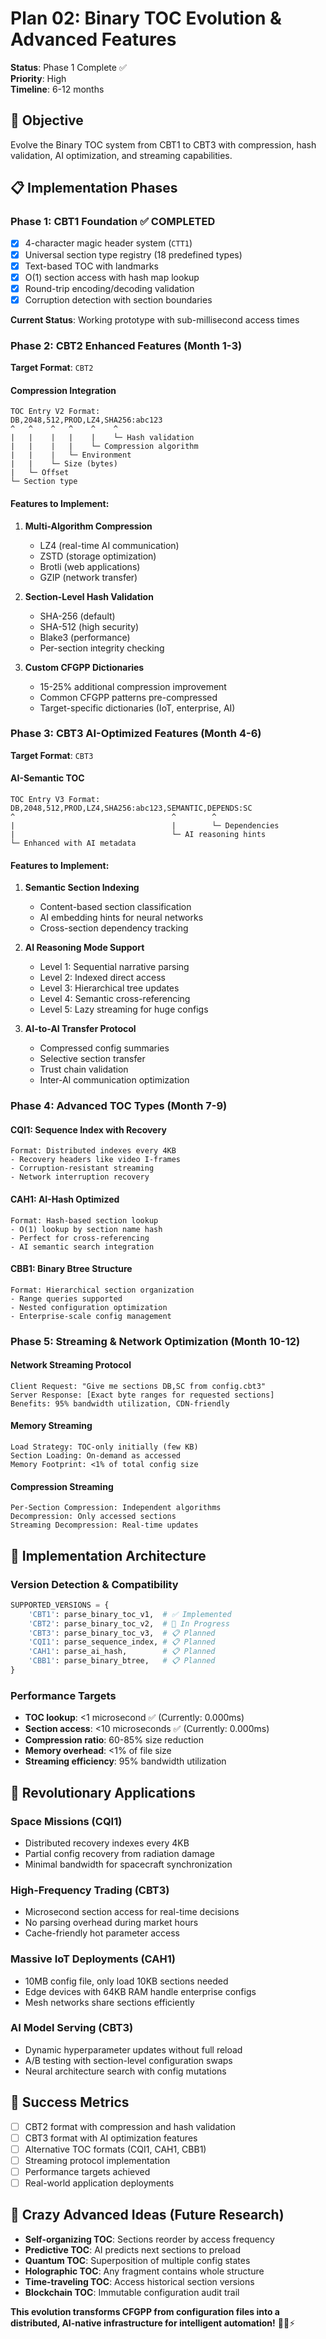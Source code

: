 # Plan 02: Binary TOC Evolution & Advanced Features
**Status**: Phase 1 Complete ✅  
**Priority**: High  
**Timeline**: 6-12 months  

## 🎯 **Objective**
Evolve the Binary TOC system from CBT1 to CBT3 with compression, hash validation, AI optimization, and streaming capabilities.

## 📋 **Implementation Phases**

### **Phase 1: CBT1 Foundation ✅ COMPLETED**
- [x] 4-character magic header system (`CTT1`)
- [x] Universal section type registry (18 predefined types)
- [x] Text-based TOC with landmarks
- [x] O(1) section access with hash map lookup
- [x] Round-trip encoding/decoding validation
- [x] Corruption detection with section boundaries

**Current Status**: Working prototype with sub-millisecond access times

### **Phase 2: CBT2 Enhanced Features (Month 1-3)**
**Target Format**: `CBT2`

#### **Compression Integration**
```
TOC Entry V2 Format:
DB,2048,512,PROD,LZ4,SHA256:abc123
^   ^    ^   ^    ^    ^
|   |    |   |    |    └─ Hash validation
|   |    |   |    └─ Compression algorithm
|   |    |   └─ Environment
|   |    └─ Size (bytes)
|   └─ Offset
└─ Section type
```

#### **Features to Implement**:
1. **Multi-Algorithm Compression**
   - LZ4 (real-time AI communication)
   - ZSTD (storage optimization)
   - Brotli (web applications)
   - GZIP (network transfer)

2. **Section-Level Hash Validation**
   - SHA-256 (default)
   - SHA-512 (high security)
   - Blake3 (performance)
   - Per-section integrity checking

3. **Custom CFGPP Dictionaries**
   - 15-25% additional compression improvement
   - Common CFGPP patterns pre-compressed
   - Target-specific dictionaries (IoT, enterprise, AI)

### **Phase 3: CBT3 AI-Optimized Features (Month 4-6)**
**Target Format**: `CBT3`

#### **AI-Semantic TOC**
```
TOC Entry V3 Format:
DB,2048,512,PROD,LZ4,SHA256:abc123,SEMANTIC,DEPENDS:SC
^                                   ^        ^
|                                   |        └─ Dependencies
|                                   └─ AI reasoning hints
└─ Enhanced with AI metadata
```

#### **Features to Implement**:
1. **Semantic Section Indexing**
   - Content-based section classification
   - AI embedding hints for neural networks
   - Cross-section dependency tracking

2. **AI Reasoning Mode Support**
   - Level 1: Sequential narrative parsing
   - Level 2: Indexed direct access
   - Level 3: Hierarchical tree updates
   - Level 4: Semantic cross-referencing
   - Level 5: Lazy streaming for huge configs

3. **AI-to-AI Transfer Protocol**
   - Compressed config summaries
   - Selective section transfer
   - Trust chain validation
   - Inter-AI communication optimization

### **Phase 4: Advanced TOC Types (Month 7-9)**

#### **CQI1: Sequence Index with Recovery**
```
Format: Distributed indexes every 4KB
- Recovery headers like video I-frames
- Corruption-resistant streaming
- Network interruption recovery
```

#### **CAH1: AI-Hash Optimized**
```
Format: Hash-based section lookup
- O(1) lookup by section name hash
- Perfect for cross-referencing
- AI semantic search integration
```

#### **CBB1: Binary Btree Structure**
```
Format: Hierarchical section organization
- Range queries supported
- Nested configuration optimization
- Enterprise-scale config management
```

### **Phase 5: Streaming & Network Optimization (Month 10-12)**

#### **Network Streaming Protocol**
```
Client Request: "Give me sections DB,SC from config.cbt3"
Server Response: [Exact byte ranges for requested sections]
Benefits: 95% bandwidth utilization, CDN-friendly
```

#### **Memory Streaming**
```
Load Strategy: TOC-only initially (few KB)
Section Loading: On-demand as accessed
Memory Footprint: <1% of total config size
```

#### **Compression Streaming**
```
Per-Section Compression: Independent algorithms
Decompression: Only accessed sections
Streaming Decompression: Real-time updates
```

## 🔧 **Implementation Architecture**

### **Version Detection & Compatibility**
```python
SUPPORTED_VERSIONS = {
    'CBT1': parse_binary_toc_v1,  # ✅ Implemented
    'CBT2': parse_binary_toc_v2,  # 🚧 In Progress
    'CBT3': parse_binary_toc_v3,  # 📋 Planned
    'CQI1': parse_sequence_index, # 📋 Planned
    'CAH1': parse_ai_hash,        # 📋 Planned
    'CBB1': parse_binary_btree,   # 📋 Planned
}
```

### **Performance Targets**
- **TOC lookup**: <1 microsecond ✅ (Currently: 0.000ms)
- **Section access**: <10 microseconds ✅ (Currently: 0.000ms)
- **Compression ratio**: 60-85% size reduction
- **Memory overhead**: <1% of file size
- **Streaming efficiency**: 95% bandwidth utilization

## 🚀 **Revolutionary Applications**

### **Space Missions (CQI1)**
- Distributed recovery indexes every 4KB
- Partial config recovery from radiation damage
- Minimal bandwidth for spacecraft synchronization

### **High-Frequency Trading (CBT3)**
- Microsecond section access for real-time decisions
- No parsing overhead during market hours
- Cache-friendly hot parameter access

### **Massive IoT Deployments (CAH1)**
- 10MB config file, only load 10KB sections needed
- Edge devices with 64KB RAM handle enterprise configs
- Mesh networks share sections efficiently

### **AI Model Serving (CBT3)**
- Dynamic hyperparameter updates without full reload
- A/B testing with section-level configuration swaps
- Neural architecture search with config mutations

## 🎯 **Success Metrics**
- [ ] CBT2 format with compression and hash validation
- [ ] CBT3 format with AI optimization features
- [ ] Alternative TOC formats (CQI1, CAH1, CBB1)
- [ ] Streaming protocol implementation
- [ ] Performance targets achieved
- [ ] Real-world application deployments

## 💎 **Crazy Advanced Ideas** (Future Research)
- **Self-organizing TOC**: Sections reorder by access frequency
- **Predictive TOC**: AI predicts next sections to preload
- **Quantum TOC**: Superposition of multiple config states
- **Holographic TOC**: Any fragment contains whole structure
- **Time-traveling TOC**: Access historical section versions
- **Blockchain TOC**: Immutable configuration audit trail

**This evolution transforms CFGPP from configuration files into a distributed, AI-native infrastructure for intelligent automation!** 🚀💎⚡
